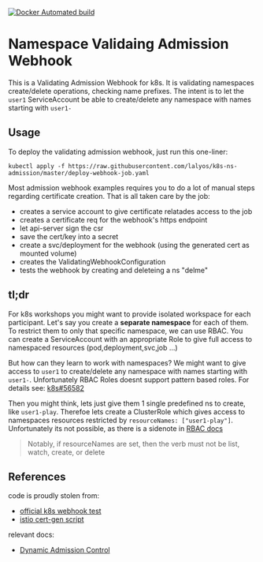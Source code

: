 
[![Docker Automated build](https://img.shields.io/docker/automated/lalyos/k8s-ns-admission.svg)](https://hub.docker.com/r/lalyos/k8s-ns-admission/)

# Namespace Validaing Admission Webhook

This is a Validating Admission Webhook for k8s. It is validating namespaces create/delete operations, checking name prefixes. The intent is to let the `user1` ServiceAccount be able to create/delete any namespace with names starting with `user1-`

## Usage

To deploy the validating admission webhook, just run this one-liner:
```
kubectl apply -f https://raw.githubusercontent.com/lalyos/k8s-ns-admission/master/deploy-webhook-job.yaml 
```

Most admission webhook examples requires you to do a lot of manual steps regarding certificate creation. That is all taken care by the job:

- creates a service account to give certificate relatades access to the job
- creates a certificate req for the webhook's https endpoint
- let api-server sign the csr
- save the cert/key into a secret
- create a svc/deployment for the webhook (using the generated cert as mounted volume)
- creates the ValidatingWebhookConfiguration
- tests the webhook by creating and deleteing a ns "delme"

## tl;dr

For k8s workshops you might want to provide isolated workspace for each participant.
Let's say you create a **separate namespace** for each of them. To restrict them to only that specific namespace, we can use RBAC. You can create a ServiceAccount with an appropriate Role to give full access to namespaced resources (pod,deployment,svc,job ...)

But how can they learn to work with namespaces? We might want to give access to `user1` to create/delete any namespace with names starting with `user1-`. Unfortunately RBAC Roles doesnt support pattern based roles. For details see: [k8s#56582](https://github.com/kubernetes/kubernetes/issues/56582)

Then you might think, lets just give them 1 single predefined ns to create, like `user1-play`. Therefoe lets create a ClusterRole which gives access to namespaces resources restricted by `resourceNames: ["user1-play"]`. Unfortunately its not possible, as there is a sidenote in [RBAC docs](https://kubernetes.io/docs/reference/access-authn-authz/rbac/#referring-to-resources)
> Notably, if resourceNames are set, then the verb must not be list, watch, create, or delete

## References

code is proudly stolen from: 
- [official k8s webhook test](https://github.com/kubernetes/kubernetes/tree/v1.10.0-beta.1/test/images/webhook)
- [istio cert-gen script](https://github.com/istio/istio/raw/release-0.7/install/kubernetes/webhook-create-signed-cert.sh)

relevant docs:
- [Dynamic Admission Control](https://kubernetes.io/docs/reference/access-authn-authz/extensible-admission-controllers/)
